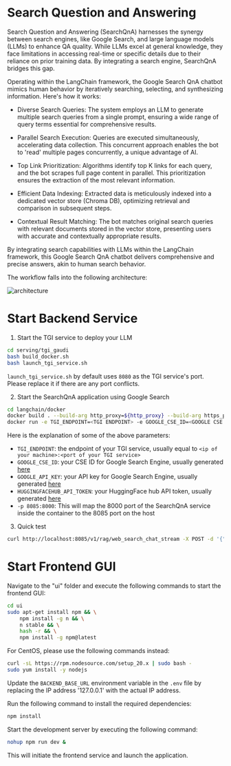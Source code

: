 # Search Question and Answering

Search Question and Answering (SearchQnA) harnesses the synergy between search engines, like Google Search, and large language models (LLMs) to enhance QA quality. While LLMs excel at general knowledge, they face limitations in accessing real-time or specific details due to their reliance on prior training data. By integrating a search engine, SearchQnA bridges this gap.

Operating within the LangChain framework, the Google Search QnA chatbot mimics human behavior by iteratively searching, selecting, and synthesizing information. Here's how it works:

- Diverse Search Queries: The system employs an LLM to generate multiple search queries from a single prompt, ensuring a wide range of query terms essential for comprehensive results.

- Parallel Search Execution: Queries are executed simultaneously, accelerating data collection. This concurrent approach enables the bot to 'read' multiple pages concurrently, a unique advantage of AI.

- Top Link Prioritization: Algorithms identify top K links for each query, and the bot scrapes full page content in parallel. This prioritization ensures the extraction of the most relevant information.

- Efficient Data Indexing: Extracted data is meticulously indexed into a dedicated vector store (Chroma DB), optimizing retrieval and comparison in subsequent steps.

- Contextual Result Matching: The bot matches original search queries with relevant documents stored in the vector store, presenting users with accurate and contextually appropriate results.

By integrating search capabilities with LLMs within the LangChain framework, this Google Search QnA chatbot delivers comprehensive and precise answers, akin to human search behavior.

The workflow falls into the following architecture:

![architecture](https://i.imgur.com/Caer3DT.png)

# Start Backend Service

1. Start the TGI service to deploy your LLM

```sh
cd serving/tgi_gaudi
bash build_docker.sh
bash launch_tgi_service.sh
```

`launch_tgi_service.sh` by default uses `8080` as the TGI service's port. Please replace it if there are any port conflicts.

2. Start the SearchQnA application using Google Search

```sh
cd langchain/docker
docker build . --build-arg http_proxy=${http_proxy} --build-arg https_proxy=${http_proxy}  -t intel/gen-ai-examples:searchqna-gaudi --no-cache
docker run -e TGI_ENDPOINT=<TGI ENDPOINT> -e GOOGLE_CSE_ID=<GOOGLE CSE ID> -e GOOGLE_API_KEY=<GOOGLE API KEY> -e HUGGINGFACEHUB_API_TOKEN=<HUGGINGFACE API TOKEN> -p 8085:8000 -e http_proxy=$http_proxy -e https_proxy=$https_proxy --runtime=habana -e HABANA_VISIBE_DEVILCES=all -e OMPI_MCA_btl_vader_single_copy_mechanism=none --cap-add=sys_nice --ipc=host intel/gen-ai-examples:searchqna-gaudi
```

Here is the explanation of some of the above parameters:

- `TGI_ENDPOINT`: the endpoint of your TGI service, usually equal to `<ip of your machine>:<port of your TGI service>`
- `GOOGLE_CSE_ID`: your CSE ID for Google Search Engine, usually generated [here](https://programmablesearchengine.google.com/controlpanel/all)
- `GOOGLE_API_KEY`: your API key for Google Search Engine, usually generated [here](https://console.cloud.google.com/apis/credentials)
- `HUGGINGFACEHUB_API_TOKEN`: your HuggingFace hub API token, usually generated [here](https://huggingface.co/settings/tokens)
- `-p 8085:8000`: This will map the 8000 port of the SearchQnA service inside the container to the 8085 port on the host

3. Quick test

```sh
curl http://localhost:8085/v1/rag/web_search_chat_stream -X POST -d '{"query":"Give me some latest news?"}' -H 'Content-Type: application/json'
```

# Start Frontend GUI

Navigate to the "ui" folder and execute the following commands to start the frontend GUI:

```bash
cd ui
sudo apt-get install npm && \
    npm install -g n && \
    n stable && \
    hash -r && \
    npm install -g npm@latest
```

For CentOS, please use the following commands instead:

```bash
curl -sL https://rpm.nodesource.com/setup_20.x | sudo bash -
sudo yum install -y nodejs
```

Update the `BACKEND_BASE_URL` environment variable in the `.env` file by replacing the IP address '127.0.0.1' with the actual IP address.

Run the following command to install the required dependencies:

```bash
npm install
```

Start the development server by executing the following command:

```bash
nohup npm run dev &
```

This will initiate the frontend service and launch the application.
